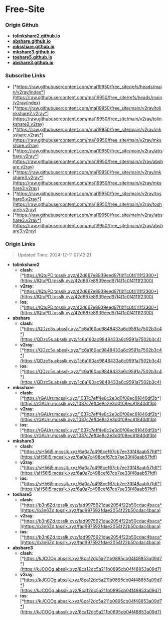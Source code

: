 # Free-Site

### Origin Github

- [**tolinkshare2.github.io**](https://github.com/tolinkshare2/tolinkshare2.github.io)
- [**abshare.github.io**](https://github.com/abshare/abshare.github.io)
- [**mksshare.github.io**](https://github.com/mksshare/mksshare.github.io)
- [**mkshare3.github.io**](https://github.com/mkshare3/mkshare3.github.io)
- [**toshare5.github.io**](https://github.com/toshare5/toshare5.github.io)
- [**abshare3.github.io**](https://github.com/abshare3/abshare3.github.io)

### Subscribe Links

- [*https://raw.githubusercontent.com/mai19950/free_site/refs/heads/main/v2ray/index*](https://raw.githubusercontent.com/mai19950/free_site/refs/heads/main/v2ray/index)
- [*https://raw.githubusercontent.com/mai19950/free_site/main/v2ray/tolinkshare2.v2ray*](https://raw.githubusercontent.com/mai19950/free_site/main/v2ray/tolinkshare2.v2ray)
- [*https://raw.githubusercontent.com/mai19950/free_site/main/v2ray/mksshare.v2ray*](https://raw.githubusercontent.com/mai19950/free_site/main/v2ray/mksshare.v2ray)
- [*https://raw.githubusercontent.com/mai19950/free_site/main/v2ray/abshare.v2ray*](https://raw.githubusercontent.com/mai19950/free_site/main/v2ray/abshare.v2ray)
- [*https://raw.githubusercontent.com/mai19950/free_site/main/v2ray/mkshare3.v2ray*](https://raw.githubusercontent.com/mai19950/free_site/main/v2ray/mkshare3.v2ray)
- [*https://raw.githubusercontent.com/mai19950/free_site/main/v2ray/toshare5.v2ray*](https://raw.githubusercontent.com/mai19950/free_site/main/v2ray/toshare5.v2ray)
- [*https://raw.githubusercontent.com/mai19950/free_site/main/v2ray/abshare3.v2ray*](https://raw.githubusercontent.com/mai19950/free_site/main/v2ray/abshare3.v2ray)

### Origin Links

> Updated Time: 2024-12-11 07:42:21

- **tolinkshare2**
  - **clash**: [*https://IQtuPD.tosslk.xyz/42d667e8939eed97f4f1c0f4111f2300*](https://IQtuPD.tosslk.xyz/42d667e8939eed97f4f1c0f4111f2300)
  - **v2ray**: [*https://IQtuPD.tosslk.xyz/42d667e8939eed97f4f1c0f4111f2300*](https://IQtuPD.tosslk.xyz/42d667e8939eed97f4f1c0f4111f2300)
  - **ios**: [*https://IQtuPD.tosslk.xyz/42d667e8939eed97f4f1c0f4111f2300*](https://IQtuPD.tosslk.xyz/42d667e8939eed97f4f1c0f4111f2300)
- **abshare**
  - **clash**: [*https://QDzc5s.absslk.xyz/1c6a160ac9848433a6c9591a7502b3c4*](https://QDzc5s.absslk.xyz/1c6a160ac9848433a6c9591a7502b3c4)
  - **v2ray**: [*https://QDzc5s.absslk.xyz/1c6a160ac9848433a6c9591a7502b3c4*](https://QDzc5s.absslk.xyz/1c6a160ac9848433a6c9591a7502b3c4)
  - **ios**: [*https://QDzc5s.absslk.xyz/1c6a160ac9848433a6c9591a7502b3c4*](https://QDzc5s.absslk.xyz/1c6a160ac9848433a6c9591a7502b3c4)
- **mksshare**
  - **clash**: [*https://rGAUrr.mcsslk.xyz/1037c7eff4e8c2e3d0f08ec81840df3b*](https://rGAUrr.mcsslk.xyz/1037c7eff4e8c2e3d0f08ec81840df3b)
  - **v2ray**: [*https://rGAUrr.mcsslk.xyz/1037c7eff4e8c2e3d0f08ec81840df3b*](https://rGAUrr.mcsslk.xyz/1037c7eff4e8c2e3d0f08ec81840df3b)
  - **ios**: [*https://rGAUrr.mcsslk.xyz/1037c7eff4e8c2e3d0f08ec81840df3b*](https://rGAUrr.mcsslk.xyz/1037c7eff4e8c2e3d0f08ec81840df3b)
- **mkshare3**
  - **clash**: [*https://sH56i5.mcsslk.xyz/6a0a7c498cef67cb7ee33f48aab57fdf*](https://sH56i5.mcsslk.xyz/6a0a7c498cef67cb7ee33f48aab57fdf)
  - **v2ray**: [*https://sH56i5.mcsslk.xyz/6a0a7c498cef67cb7ee33f48aab57fdf*](https://sH56i5.mcsslk.xyz/6a0a7c498cef67cb7ee33f48aab57fdf)
  - **ios**: [*https://sH56i5.mcsslk.xyz/6a0a7c498cef67cb7ee33f48aab57fdf*](https://sH56i5.mcsslk.xyz/6a0a7c498cef67cb7ee33f48aab57fdf)
- **toshare5**
  - **clash**: [*https://b3n6Zd.tosslk.xyz/fad9975921dae2054f22b50cdac4baca*](https://b3n6Zd.tosslk.xyz/fad9975921dae2054f22b50cdac4baca)
  - **v2ray**: [*https://b3n6Zd.tosslk.xyz/fad9975921dae2054f22b50cdac4baca*](https://b3n6Zd.tosslk.xyz/fad9975921dae2054f22b50cdac4baca)
  - **ios**: [*https://b3n6Zd.tosslk.xyz/fad9975921dae2054f22b50cdac4baca*](https://b3n6Zd.tosslk.xyz/fad9975921dae2054f22b50cdac4baca)
- **abshare3**
  - **clash**: [*https://kJCOOg.absslk.xyz/8ca12dc5a211b0895cb04f48853a09d7*](https://kJCOOg.absslk.xyz/8ca12dc5a211b0895cb04f48853a09d7)
  - **v2ray**: [*https://kJCOOg.absslk.xyz/8ca12dc5a211b0895cb04f48853a09d7*](https://kJCOOg.absslk.xyz/8ca12dc5a211b0895cb04f48853a09d7)
  - **ios**: [*https://kJCOOg.absslk.xyz/8ca12dc5a211b0895cb04f48853a09d7*](https://kJCOOg.absslk.xyz/8ca12dc5a211b0895cb04f48853a09d7)
